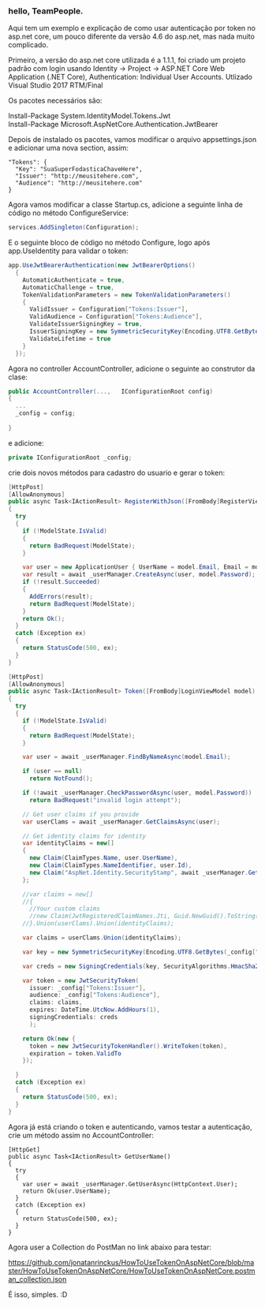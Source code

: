 <h3>hello, TeamPeople.</h3>

Aqui tem um exemplo e explicação de como usar autenticação por token no asp.net core, um pouco diferente da versão 4.6 do asp.net, mas nada muito complicado.

Primeiro, a versão do asp.net core utilizada é a 1.1.1, foi criado um projeto padrão com login usando Identity -> Project -> ASP.NET Core Web Application (.NET Core), Authentication: Individual User Accounts. Utlizado Visual Studio 2017 RTM/Final

Os pacotes necessários são:

Install-Package System.IdentityModel.Tokens.Jwt <br>
Install-Package Microsoft.AspNetCore.Authentication.JwtBearer

Depois de instalado os pacotes, vamos modificar o arquivo appsettings.json e adicionar uma nova section, assim:

```
"Tokens": {
  "Key": "SuaSuperFodasticaChaveHere",
  "Issuer": "http://meusitehere.com",
  "Audience": "http://meusitehere.com"
}
```


Agora vamos modificar a classe Startup.cs, adicione a seguinte linha de código no método ConfigureService:

```C#
services.AddSingleton(Configuration);
```

E o seguinte bloco de código no método Configure, logo após app.UseIdentity para validar o token:

```C#
app.UseJwtBearerAuthentication(new JwtBearerOptions()
  {
    AutomaticAuthenticate = true,
    AutomaticChallenge = true,
    TokenValidationParameters = new TokenValidationParameters()
    {
      ValidIssuer = Configuration["Tokens:Issuer"],
      ValidAudience = Configuration["Tokens:Audience"],					
      ValidateIssuerSigningKey = true,
      IssuerSigningKey = new SymmetricSecurityKey(Encoding.UTF8.GetBytes(Configuration["Tokens:Key"])),
      ValidateLifetime = true
    }
  });
```

Agora no controller AccountController, adicione o seguinte ao construtor da clase:

```C#
public AccountController(...,	IConfigurationRoot config)
{
  ...
  _config = config;
            
}
```

e adicione:

```C#
private IConfigurationRoot _config;
```

crie dois novos métodos para cadastro do usuario e gerar o token:

```C#
[HttpPost]
[AllowAnonymous]
public async Task<IActionResult> RegisterWithJson([FromBody]RegisterViewModel model)
{
  try
  {
    if (!ModelState.IsValid)
    {
      return BadRequest(ModelState);
    }

    var user = new ApplicationUser { UserName = model.Email, Email = model.Email };
    var result = await _userManager.CreateAsync(user, model.Password);
    if (!result.Succeeded)
    {
      AddErrors(result);
      return BadRequest(ModelState);
    }
    return Ok();
  }
  catch (Exception ex)
  {
    return StatusCode(500, ex);
  }
}

[HttpPost]
[AllowAnonymous]
public async Task<IActionResult> Token([FromBody]LoginViewModel model)
{
  try
  {
    if (!ModelState.IsValid)
    {
      return BadRequest(ModelState);
    }

    var user = await _userManager.FindByNameAsync(model.Email);

    if (user == null)
      return NotFound();

    if (!await _userManager.CheckPasswordAsync(user, model.Password))
      return BadRequest("invalid login attempt");

    // Get user claims if you provide
    var userClams = await _userManager.GetClaimsAsync(user);

    // Get identity claims for identity
    var identityClaims = new[]
    {
      new Claim(ClaimTypes.Name, user.UserName),
      new Claim(ClaimTypes.NameIdentifier, user.Id),
      new Claim("AspNet.Identity.SecurityStamp", await _userManager.GetSecurityStampAsync(user)),
    };

    //var claims = new[]
    //{
      //Your custom claims
      //new Claim(JwtRegisteredClaimNames.Jti, Guid.NewGuid().ToString())
    //}.Union(userClams).Union(identityClaims);

    var claims = userClams.Union(identityClaims);

    var key = new SymmetricSecurityKey(Encoding.UTF8.GetBytes(_config["Tokens:Key"]));

    var creds = new SigningCredentials(key, SecurityAlgorithms.HmacSha256);

    var token = new JwtSecurityToken(
      issuer: _config["Tokens:Issuer"],
      audience: _config["Tokens:Audience"],
      claims: claims,
      expires: DateTime.UtcNow.AddHours(1),
      signingCredentials: creds
      );

    return Ok(new {
      token = new JwtSecurityTokenHandler().WriteToken(token),
      expiration = token.ValidTo
    });

  }
  catch (Exception ex)
  {
    return StatusCode(500, ex);
  }
}
```

Agora já está criando o token e autenticando, vamos testar a autenticação, crie um método assim no AccountController:

```
[HttpGet]
public async Task<IActionResult> GetUserName()
{
  try
  { 
    var user = await _userManager.GetUserAsync(HttpContext.User);
    return Ok(user.UserName);
  }
  catch (Exception ex)
  {
    return StatusCode(500, ex);
  }
}
```

Agora user a Collection do PostMan no link abaixo para testar:

https://github.com/jonatanrinckus/HowToUseTokenOnAspNetCore/blob/master/HowToUseTokenOnAspNetCore/HowToUseTokenOnAspNetCore.postman_collection.json

É isso, simples. :D
